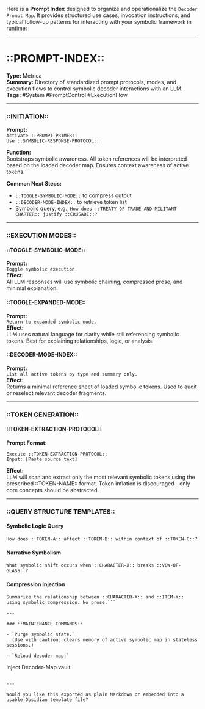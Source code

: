 Here is a **Prompt Index** designed to organize and operationalize the `Decoder Prompt Map`. It provides structured use cases, invocation instructions, and typical follow-up patterns for interacting with your symbolic framework in runtime:

---

# ::PROMPT-INDEX::

**Type:** Metrica  
**Summary:** Directory of standardized prompt protocols, modes, and execution flows to control symbolic decoder interactions with an LLM.  
**Tags:** #System #PromptControl #ExecutionFlow

---

### ::INITIATION::

**Prompt:**  
`Activate ::PROMPT-PRIMER::`  
`Use ::SYMBOLIC-RESPONSE-PROTOCOL::`

**Function:**  
Bootstraps symbolic awareness. All token references will be interpreted based on the loaded decoder map. Ensures context awareness of active tokens.

**Common Next Steps:**

- `::TOGGLE-SYMBOLIC-MODE::` to compress output
- `::DECODER-MODE-INDEX::` to retrieve token list
- Symbolic query, e.g., `How does ::TREATY-OF-TRADE-AND-MILITANT-CHARTER:: justify ::CRUSADE::?`

---

### ::EXECUTION MODES::

#### ::TOGGLE-SYMBOLIC-MODE::

**Prompt:**  
`Toggle symbolic execution.`  
**Effect:**  
All LLM responses will use symbolic chaining, compressed prose, and minimal explanation.

#### ::TOGGLE-EXPANDED-MODE::

**Prompt:**  
`Return to expanded symbolic mode.`  
**Effect:**  
LLM uses natural language for clarity while still referencing symbolic tokens. Best for explaining relationships, logic, or analysis.

#### ::DECODER-MODE-INDEX::

**Prompt:**  
`List all active tokens by type and summary only.`  
**Effect:**  
Returns a minimal reference sheet of loaded symbolic tokens. Used to audit or reselect relevant decoder fragments.

---

### ::TOKEN GENERATION::

#### ::TOKEN-EXTRACTION-PROTOCOL::

**Prompt Format:**

```
Execute ::TOKEN-EXTRACTION-PROTOCOL::  
Input: [Paste source text]  
```

**Effect:**  
LLM will scan and extract only the most relevant symbolic tokens using the prescribed ::TOKEN-NAME:: format. Token inflation is discouraged—only core concepts should be abstracted.

---

### ::QUERY STRUCTURE TEMPLATES::

#### Symbolic Logic Query

```
How does ::TOKEN-A:: affect ::TOKEN-B:: within context of ::TOKEN-C::?
```

#### Narrative Symbolism

```
What symbolic shift occurs when ::CHARACTER-X:: breaks ::VOW-OF-GLASS::?
```

#### Compression Injection

```
Summarize the relationship between ::CHARACTER-X:: and ::ITEM-Y:: using symbolic compression. No prose.```

---

### ::MAINTENANCE COMMANDS::

- `Purge symbolic state.`  
  (Use with caution: clears memory of active symbolic map in stateless sessions.)

- `Reload decoder map:`  
```

Inject Decoder-Map.vault

```

---

Would you like this exported as plain Markdown or embedded into a usable Obsidian template file?
```